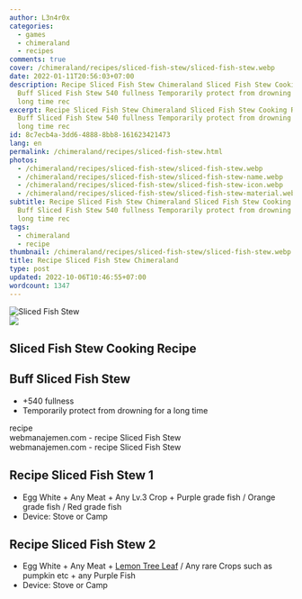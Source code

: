 ```yaml
---
author: L3n4r0x
categories:
  - games
  - chimeraland
  - recipes
comments: true
cover: /chimeraland/recipes/sliced-fish-stew/sliced-fish-stew.webp
date: 2022-01-11T20:56:03+07:00
description: Recipe Sliced Fish Stew Chimeraland Sliced Fish Stew Cooking Recipe
  Buff Sliced Fish Stew 540 fullness Temporarily protect from drowning for a
  long time rec
excerpt: Recipe Sliced Fish Stew Chimeraland Sliced Fish Stew Cooking Recipe
  Buff Sliced Fish Stew 540 fullness Temporarily protect from drowning for a
  long time rec
id: 8c7ecb4a-3dd6-4888-8bb8-161623421473
lang: en
permalink: /chimeraland/recipes/sliced-fish-stew.html
photos:
  - /chimeraland/recipes/sliced-fish-stew/sliced-fish-stew.webp
  - /chimeraland/recipes/sliced-fish-stew/sliced-fish-stew-name.webp
  - /chimeraland/recipes/sliced-fish-stew/sliced-fish-stew-icon.webp
  - /chimeraland/recipes/sliced-fish-stew/sliced-fish-stew-material.webp
subtitle: Recipe Sliced Fish Stew Chimeraland Sliced Fish Stew Cooking Recipe
  Buff Sliced Fish Stew 540 fullness Temporarily protect from drowning for a
  long time rec
tags:
  - chimeraland
  - recipe
thumbnail: /chimeraland/recipes/sliced-fish-stew/sliced-fish-stew.webp
title: Recipe Sliced Fish Stew Chimeraland
type: post
updated: 2022-10-06T10:46:55+07:00
wordcount: 1347
---
```


<link
  rel="stylesheet"
  href="https://rawcdn.githack.com/dimaslanjaka/Web-Manajemen/870a349/css/bootstrap-5-3-0-alpha3-wrapper.css"
/>
<section id="bootstrap-wrapper">
  <div data-bs-theme="dark">
    <div class="card mb-2">
      <div class="card-body">
        <div class="row g-0">
          <div class="col-sm-4 position-relative mb-2">
            <img
              src="https://www.webmanajemen.com/chimeraland/recipes/sliced-fish-stew/sliced-fish-stew-material.webp"
              class="card-img fit-cover w-100 h-100"
              alt="Sliced Fish Stew"
              data-fancybox="true"
            />
          </div>
          <div class="col-sm-8 mb-2">
            <div class="card-body">
              <div class="d-flex flex-row align-items-center mb-3">
                <img
                  class="d-inline-block me-2"
                  src="https://www.webmanajemen.com/chimeraland/recipes/sliced-fish-stew/sliced-fish-stew-icon.webp"
                  width="auto"
                  height="auto"
                  style="vertical-align: middle"
                />
                <h2 class="fs-5">Sliced Fish Stew Cooking Recipe</h2>
              </div>
              <h2 class="card-title fs-5">Buff Sliced Fish Stew</h2>
              <div class="card-text">
                <ul>
                  <li>+540 fullness</li>
                  <li>Temporarily protect from drowning for a long time</li>
                </ul>
              </div>
              <span class="badge rounded-pill">recipe</span>
            </div>
            <div class="card-footer text-end text-muted mt-auto">
              webmanajemen.com - recipe Sliced Fish Stew
            </div>
          </div>
        </div>
      </div>
      <div class="card-footer text-end text-muted">
        webmanajemen.com - recipe Sliced Fish Stew
      </div>
    </div>
    <div class="row mb-2">
      <div class="col-12 col-lg-6 recipe-item mb-2">
        <div class="card">
          <div class="card-body">
            <h2 class="card-title fs-5">Recipe Sliced Fish Stew 1</h2>
            <div class="card-text">
              <ul>
                <li>
                  Egg White<span> + </span>Any Meat<span> + </span>Any Lv.3
                  Crop<span> + </span>Purple grade fish<span> / </span>Orange
                  grade fish<span> / </span>Red grade fish
                </li>
                <li>Device: Stove or Camp</li>
              </ul>
            </div>
          </div>
        </div>
      </div>
      <div class="col-12 col-lg-6 recipe-item mb-2">
        <div class="card">
          <div class="card-body">
            <h2 class="card-title fs-5">Recipe Sliced Fish Stew 2</h2>
            <div class="card-text">
              <ul>
                <li>
                  Egg White<span> + </span>Any Meat<span> + </span
                  ><a
                    class="text-decoration-none text-primary"
                    href="/chimeraland/materials/lemon-tree-leaf.html"
                    >Lemon Tree Leaf</a
                  ><span> / </span>Any rare Crops such as pumpkin etc<span>
                    + </span
                  >any Purple Fish
                </li>
                <li>Device: Stove or Camp</li>
              </ul>
            </div>
          </div>
        </div>
      </div>
    </div>
  </div>
</section>